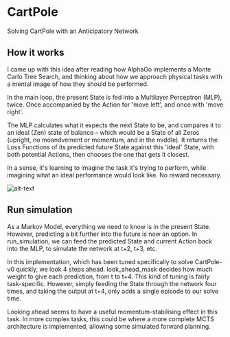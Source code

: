 # CartPole
Solving CartPole with an Anticipatory Network

## How it works
I came up with this idea after reading how AlphaGo implements a Monte Carlo Tree Search, and thinking about how we approach physical tasks with a mental image of how they should be performed.

In the main loop, the present State is fed into a Multilayer Perceptron (MLP), twice. Once accompanied by the Action for 'move left', and once with 'move right'.

The MLP calculates what it expects the next State to be, and compares it to an ideal (Zen) state of balance – which would be a State of all Zeros (upright, no moandvement or momentum, and in the middle). It returns the Loss Functions of its predicted future State against this 'ideal' State, with both potential Actions, then chooses the one that gets it closest.

In a sense, it's learning to imagine the task it's trying to perform, while imagining what an ideal performance would look like. No reward necessary.

![alt-text](https://i.imgur.com/UI3nbsg.png)

## Run simulation
As a Markov Model, everything we need to know is in the present State. However, predicting a bit further into the future is now an option. In run_simulation, we can feed the predicted State and current Action back into the MLP, to simulate the network at t+2, t+3, etc.

In this implementation, which has been tuned specifically to solve CartPole-v0 quickly, we look 4 steps ahead. look_ahead_mask decides how much weight to give each prediction, from t to t+4. This kind of tuning is fairly task-specific. However, simply feeding the State through the network four times, and taking the output at t+4, only adds a single episode to our solve time.

Looking ahead seems to have a useful momentum-stabilising effect in this task. In more complex tasks, this could be where a more complete MCTS architecture is implemented, allowing some simulated forward planning.
